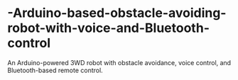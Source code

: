 # -Arduino-based-obstacle-avoiding-robot-with-voice-and-Bluetooth-control
An Arduino-powered 3WD robot with obstacle avoidance, voice control, and Bluetooth-based remote control.
